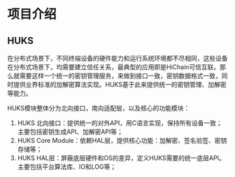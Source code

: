# 项目介绍<a name="ZH-CN_TOPIC_0000001054621932"></a>

## HUKS<a name="section469617221261"></a>

在分布式场景下，不同终端设备的硬件能力和运行系统环境都不尽相同，这些设备在分布式场景下，均需要建立信任关系，最典型的应用即是HiChain可信互联。那么就需要这样一个统一的密钥管理服务，来做到接口一致，密钥数据格式一致，同时提供业界标准的加解密算法实现。HUKS基于此来提供统一的密钥管理、加解密等能力。

HUKS模块整体分为北向接口，南向适配层，以及核心的功能模块：

1.  HUKS 北向接口：提供统一的对外API，用C语言实现，保持所有设备一致；主要包括密钥生成API、加解密API等；
2.  HUKS Core Module：依赖HAL层，提供核心功能：加解密、签名验签、密钥存储等；
3.  HUKS HAL层：屏蔽底层硬件和OS的差异，定义HUKS需要的统一底层API。主要包括平台算法库、IO和LOG等；


